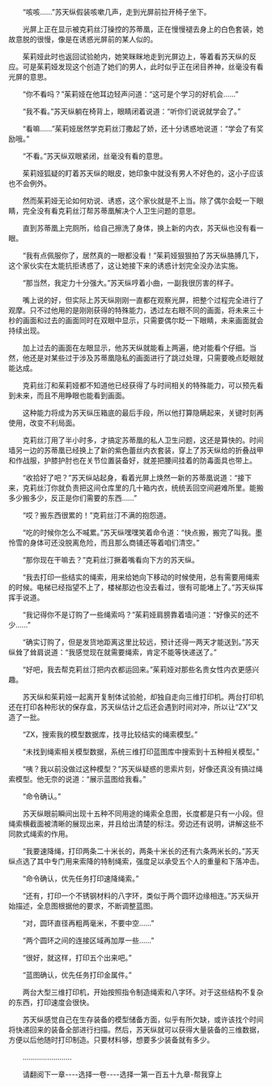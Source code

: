 <div class="read-content j_readContent" id="">
                <p>　　“咳咳……”苏天纵假装咳嗽几声，走到光屏前拉开椅子坐下。<p>　　光屏上正在显示被克莉丝汀操控的苏蒂凰，正在慢慢褪去身上的白色套装，她故意脱的很慢，像是在诱惑光屏前的某人似的。<p>　　茱莉娅此时也返回试验舱内，她笑眯眯地走到光屏边上，等着看苏天纵的反应。可是茱莉娅发现这个创造了她们的男人，此时似乎正在闭目养神，丝毫没有看光屏的意思。<p>　　“你不看吗？”茱莉娅在他耳边轻声问道：“这可是个学习的好机会……”<p>　　“我不看。”苏天纵躺在椅背上，眼睛闭着说道：“听你们说说就学会了。”<p>　　“看嘛……”茱莉娅居然学克莉丝汀撒起了娇，还十分诱惑地说道：“学会了有奖励哦。”<p>　　“不看。”苏天纵双眼紧闭，丝毫没有看的意思。<p>　　茱莉娅狐疑的盯着苏天纵的眼皮，她印象中就没有男人不好色的，这小子应该也不会例外。<p>　　然而茱莉娅无论如何劝说、诱惑，这个家伙就是不上当。除了偶尔会眨一下眼睛，完全没有看克莉丝汀帮苏蒂凰解决个人卫生问题的意思。<p>　　直到苏蒂凰上完厕所，给自己擦洗了身体，换上新的内衣，苏天纵也没有看一眼。<p>　　“我有点佩服你了，居然真的一眼都没看！”茱莉娅狠狠拍了苏天纵胳膊几下，这个家伙实在太能抗拒诱惑了，这让她接下来的诱惑计划完全没办法实施。<p>　　“那当然，我定力十分强大。”苏天纵哼着小曲，一副我很厉害的样子。<p>　　嘴上说的好，但实际上苏天纵刚刚一直都在观察光屏，把整个过程完全进行了观摩。只不过他用的是刚刚获得的特殊能力，透过左右眼不同的画面，将未来三十秒的画面和过去的画面同时在双眼中显示，只需要偶尔眨一下眼睛，未来画面就会持续出现。<p>　　加上过去的画面在左眼显示，他苏天纵就能看上两遍，绝对能看个仔细。当然，他还是对某些过于涉及苏蒂凰隐私的画面进行了跳过处理，只需要晚点眨眼就能达成。<p>　　克莉丝汀和茱莉娅都不知道他已经获得了与时间相关的特殊能力，可以预先看到未来，而且不用睁眼也能看到画面。<p>　　这种能力将成为苏天纵压箱底的最后手段，所以他打算隐瞒起来，关键时刻再使用，改变不利局面。<p>　　克莉丝汀用了半小时多，才搞定苏蒂凰的私人卫生问题，这还是算快的。时间墙另一边的苏蒂凰已经换上了新的紫色蕾丝内衣套装，穿上了苏天纵给的折叠战甲和作战服，护膝护肘也在关节位置装备好，就差把腰间挂着的防毒面具也带上。<p>　　“收拾好了吧？”苏天纵站起身，看着光屏上焕然一新的苏蒂凰说道：“接下来，克莉丝汀你就负责把这间仓库里的几十箱内衣，统统丢回空间避难所里。能搬多少搬多少，反正是你们需要的东西……”<p>　　“哎？搬东西很累的！”克莉丝汀不满的抱怨道。<p>　　“吃的时候你怎么不喊累。”苏天纵嘿嘿笑着命令道：“快点搬，搬完了叫我。墨怜雪的身体可还没脱离危险，而且那么商铺还等着咱们清空。”<p>　　“那你现在干嘛去？”克莉丝汀撅着嘴看向下方的苏天纵。<p>　　“我去打印一些结实的绳索，用来给她向下移动的时候使用，总有需要用绳索的时候。电梯已经指望不上了，楼梯那边也没去看过，很有可能堵上了。”苏天纵挥挥手说道。<p>　　“我记得你不是订购了一些绳索吗？”茱莉娅肩膀靠着墙问道：“好像买的还不少……”<p>　　“确实订购了，但是发货地距离这里比较远，预计还得一两天才能送到。”苏天纵耸了耸肩说道：“我感觉现在就需要绳索，肯定不能等快递送了。”<p>　　“好吧，我去帮克莉丝汀把内衣都运回来。”茱莉娅对那些名贵女性内衣更感兴趣。<p>　　苏天纵和茱莉娅一起离开复制体试验舱，却独自走向三维打印机。两台打印机还在打印各种形状的保存盒，苏天纵估计之后还会遇到时间对冲，所以让“ZX”又造了一批。<p>　　“ZX，搜索我的模型数据库，找寻比较结实的绳索模型。”<p>　　“未找到绳索相关模型数据，系统三维打印蓝图库中搜索到十五种相关模型。”<p>　　“咦？我以前没做过这种模型？”苏天纵疑惑的思索片刻，好像还真没有搞过绳索模型。他无奈的说道：“展示蓝图给我看。”<p>　　“命令确认。”<p>　　苏天纵眼前瞬间出现十五种不同用途的绳索全息图，长度都是只有一小段。但绳索横截面被清晰的展现出来，并且给出清楚的标注。旁边还有说明，讲解这些不同款式绳索的作用。<p>　　“我要速降绳，打印两条二十米长的，两条十米长的还有六条两米长的。”苏天纵点选了其中专门用来索降的特制绳索，强度足以承受五个人的重量和下落冲击。<p>　　“命令确认，优先任务打印速降绳索。”<p>　　“还有，打印一个不锈钢材料的八字环，类似于两个圆环边缘相连。”苏天纵开始描述，全息图根据他的要求，不断调整蓝图。<p>　　“对，圆环直径再粗两毫米，不要中空……”<p>　　“两个圆环之间的连接区域再加厚一些……”<p>　　“很好，就这样，打印五个出来吧。”<p>　　“蓝图确认，优先任务打印金属件。”<p>　　两台大型三维打印机，开始按照指令制造绳索和八字环。对于这些结构不复杂的东西，打印速度会很快。<p>　　苏天纵感觉自己在生存装备的模型储备方面，似乎有所欠缺，或许该找个时间将快递回来的装备全部进行扫描。然后，苏天纵就可以获得大量装备的三维数据，方便以后他随时打印制造。只要材料够，想要多少装备就有多少。<p>　　……………………<p>　　请翻阅下一章----选择一卷----选择一第一百五十九章-帮我穿上<p>　　<p> 
            </div>